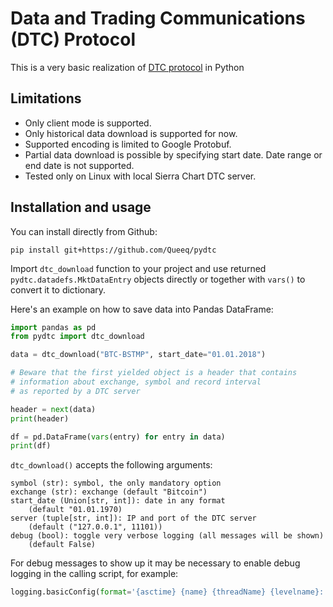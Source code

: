 # Data and Trading Communications (DTC) Protocol

This is a very basic realization of [DTC protocol](http://dtcprotocol.org) in Python

## Limitations

* Only client mode is supported.
* Only historical data download is supported for now.
* Supported encoding is limited to Google Protobuf.
* Partial data download is possible by specifying start date. Date range or end date is not supported.
* Tested only on Linux with local Sierra Chart DTC server.


## Installation and usage

You can install directly from Github:

```
pip install git+https://github.com/Queeq/pydtc
```

Import `dtc_download` function to your project and use returned `pydtc.datadefs.MktDataEntry` objects directly or together with `vars()` to convert it to dictionary.

Here's an example on how to save data into Pandas DataFrame:

```python
import pandas as pd
from pydtc import dtc_download

data = dtc_download("BTC-BSTMP", start_date="01.01.2018")

# Beware that the first yielded object is a header that contains
# information about exchange, symbol and record interval
# as reported by a DTC server

header = next(data)
print(header)

df = pd.DataFrame(vars(entry) for entry in data)
print(df)
```

`dtc_download()` accepts the following arguments:

    symbol (str): symbol, the only mandatory option
    exchange (str): exchange (default "Bitcoin")
    start_date (Union[str, int]): date in any format
        (default "01.01.1970)
    server (tuple[str, int]): IP and port of the DTC server
        (default ("127.0.0.1", 11101))
    debug (bool): toggle very verbose logging (all messages will be shown)
        (default False)

For debug messages to show up it may be necessary to enable debug logging in the calling script, for example:
```python
logging.basicConfig(format='{asctime} {name} {threadName} {levelname}: {message}', style='{', level=logging.DEBUG)
```
